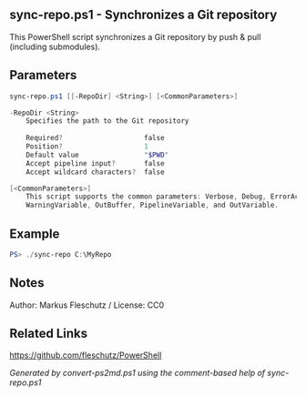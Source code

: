 ## sync-repo.ps1 - Synchronizes a Git repository

This PowerShell script synchronizes a Git repository by push & pull (including submodules).

## Parameters
```powershell
sync-repo.ps1 [[-RepoDir] <String>] [<CommonParameters>]

-RepoDir <String>
    Specifies the path to the Git repository
    
    Required?                    false
    Position?                    1
    Default value                "$PWD"
    Accept pipeline input?       false
    Accept wildcard characters?  false

[<CommonParameters>]
    This script supports the common parameters: Verbose, Debug, ErrorAction, ErrorVariable, WarningAction, 
    WarningVariable, OutBuffer, PipelineVariable, and OutVariable.
```

## Example
```powershell
PS> ./sync-repo C:\MyRepo

```

## Notes
Author: Markus Fleschutz / License: CC0

## Related Links
https://github.com/fleschutz/PowerShell

*Generated by convert-ps2md.ps1 using the comment-based help of sync-repo.ps1*
